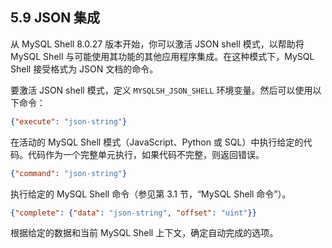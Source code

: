 ## 5.9 JSON 集成

从 MySQL Shell 8.0.27 版本开始，你可以激活 JSON shell 模式，以帮助将 MySQL Shell 与可能使用其功能的其他应用程序集成。在这种模式下，MySQL Shell 接受格式为 JSON 文档的命令。

要激活 JSON shell 模式，定义 `MYSQLSH_JSON_SHELL` 环境变量。然后可以使用以下命令：

```json
{"execute": "json-string"}
```

在活动的 MySQL Shell 模式（JavaScript、Python 或 SQL）中执行给定的代码。代码作为一个完整单元执行，如果代码不完整，则返回错误。

```json
{"command": "json-string"}
```

执行给定的 MySQL Shell 命令（参见第 3.1 节，“MySQL Shell 命令”）。

```json
{"complete": {"data": "json-string", "offset": "uint"}}
```

根据给定的数据和当前 MySQL Shell 上下文，确定自动完成的选项。